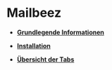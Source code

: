 # Mailbeez 

-   **[Grundlegende Informationen](7_4_13_1_GrundlegendeInformationen.md)**  

-   **[Installation](7_4_13_2_Installation.md)**  

-   **[Übersicht der Tabs](7_4_13_3_UebersichtDerTabs.md)**  




